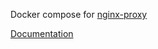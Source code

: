 Docker compose for [nginx-proxy](https://github.com/jwilder/nginx-proxy)

[Documentation](https://github.com/jwilder/nginx-proxy#usage)